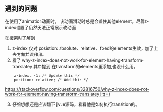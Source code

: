 ## 遇到的问题
在使用了animation动画时， 该动画滑动时总是会盖住其他element。尽管z-index设置了仍然无法正常展示改动画

在搜索时了解到

1. z-index 仅对 posistion: absolute、relative、fixed的elements生效，加了上去方向并没作用。
2. 看了 why-z-index-does-not-work-for-element-having-transform-translatey
其中提到 在transform的elements里添加,也没什么用。

```
    z-index: -1; /* Update this */
    position: relative; /* Add this */
```

https://stackoverflow.com/questions/32816750/why-z-index-does-not-work-for-element-having-transform-translatey?rq=1

3. 仔细想想还是应该翻下vue源码，看看他是如何执行transition的。
